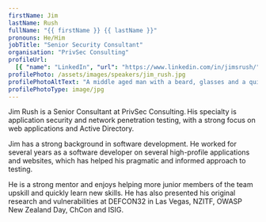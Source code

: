 ```yaml
---
firstName: Jim
lastName: Rush
fullName: "{{ firstName }} {{ lastName }}"
pronouns: He/Him
jobTitle: "Senior Security Consultant"
organisation: "PrivSec Consulting"
profileUrl:
  [{ "name": "LinkedIn", "url": "https://www.linkedin.com/in/jimsrush/" }]
profilePhoto: /assets/images/speakers/jim_rush.jpg
profilePhotoAltText: "A middle aged man with a beard, glasses and a quiff hairstyle."
profilePhotoType: image/jpg
---
```


Jim Rush is a Senior Consultant at PrivSec Consulting. His specialty is application security and network penetration testing, with a strong focus on web applications and Active Directory.

Jim has a strong background in software development. He worked for several years as a software developer on several high-profile applications and websites, which has helped his pragmatic and informed approach to testing.

He is a strong mentor and enjoys helping more junior members of the team upskill and quickly learn new skills. He has also presented his original research and vulnerabilities at DEFCON32 in Las Vegas, NZITF, OWASP New Zealand Day, ChCon and ISIG.
